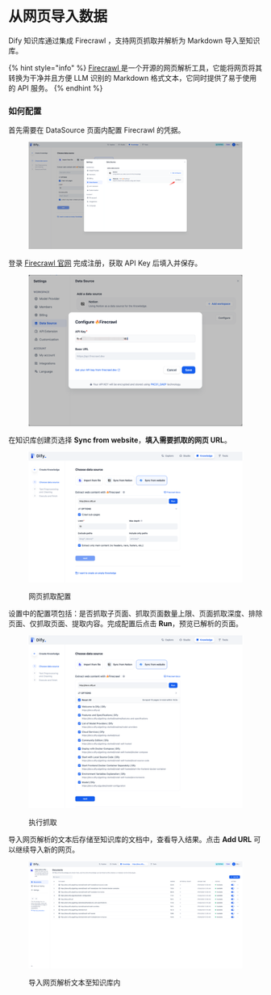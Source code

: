 # 从网页导入数据

Dify 知识库通过集成 Firecrawl ，支持网页抓取并解析为 Markdown 导入至知识库。

{% hint style="info" %}
[Firecrawl ](https://www.firecrawl.dev/)是一个开源的网页解析工具，它能将网页将其转换为干净并且方便 LLM 识别的 Markdown 格式文本，它同时提供了易于使用的 API 服务。
{% endhint %}

### 如何配置

首先需要在 DataSource 页面内配置 Firecrawl 的凭据。

<figure><img src="../../.gitbook/assets/image (6).png" alt=""><figcaption></figcaption></figure>

登录 [Firecrawl 官网](https://www.firecrawl.dev/) 完成注册，获取 API Key 后填入并保存。

<figure><img src="../../.gitbook/assets/image (7).png" alt=""><figcaption></figcaption></figure>

在知识库创建页选择 **Sync from website**，**填入需要抓取的网页 URL**。

<figure><img src="../../.gitbook/assets/image (1).png" alt=""><figcaption><p>网页抓取配置</p></figcaption></figure>

设置中的配置项包括：是否抓取子页面、抓取页面数量上限、页面抓取深度、排除页面、仅抓取页面、提取内容。完成配置后点击 **Run**，预览已解析的页面。

<figure><img src="../../.gitbook/assets/image (2).png" alt=""><figcaption><p>执行抓取</p></figcaption></figure>

导入网页解析的文本后存储至知识库的文档中，查看导入结果。点击 **Add URL** 可以继续导入新的网页。

<figure><img src="../../.gitbook/assets/image (5).png" alt=""><figcaption><p>导入网页解析文本至知识库内</p></figcaption></figure>
